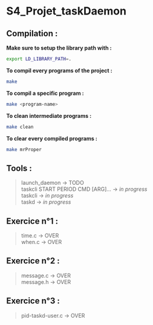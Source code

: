 # S4_Projet_taskDaemon

## Compilation :

__Make sure to setup the library path with :__ 
```sh
export LD_LIBRARY_PATH=.
```

__To compil every programs of the project :__ 
```sh
make
```

__To compil a specific program :__
```sh
make <program-name>
```

__To clean intermediate programs :__
```sh
make clean
```

__To clear every compiled programs :__
```sh
make mrProper
```

## Tools :
> launch_daemon  -> TODO <br>
> taskcli START PERIOD CMD [ARG]...  -> _in progress_<br>
> taskcli  -> _in progress_<br>
> taskd  -> _in progress_ <br>

## Exercice n°1 :
> time.c  -> OVER <br> 
> when.c  -> OVER <br>

## Exercice n°2 :
> message.c  -> OVER <br>
> message.h  -> OVER <br>

## Exercice n°3 :
> pid-taskd-user.c -> OVER <br>
